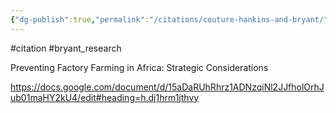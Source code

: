 ```yaml
---
{"dg-publish":true,"permalink":"/citations/couture-hankins-and-bryant/","tags":["#citation","#bryant_research"],"created":"2025-10-23T17:42:44.896+01:00","updated":"2025-10-23T18:06:08.803+01:00"}
---
```


#citation #bryant_research 

Preventing Factory Farming in Africa: Strategic Considerations

https://docs.google.com/document/d/15aDaRUhRhrz1ADNzqiNl2JJfholOrhJub01maHY2kU4/edit#heading=h.dj1hrm1jthvy